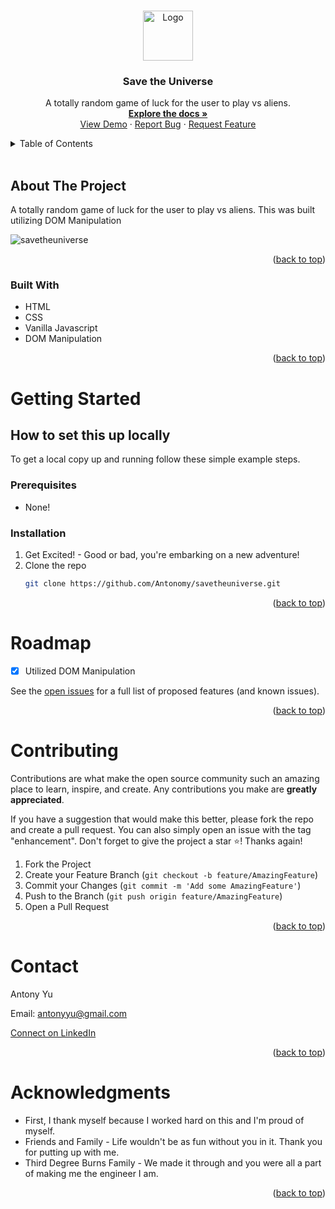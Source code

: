 <a name="readme-top"></a>

<br />
<div align="center">
  <a href="https://github.com/Antonomy/savetheuniverse">
    <img src="https://avatars.githubusercontent.com/u/24372514?v=4" alt="Logo" width="80" height="80">
  </a>

<h3 align="center">Save the Universe</h3>

  <p align="center">
A totally random game of luck for the user to play vs aliens.
    <br />
    <a href="https://github.com/Antonomy/savetheuniverse"><strong>Explore the docs »</strong></a>
    <br />
    <a href="https://github.com/Antonomy/savetheuniverse">View Demo</a>
    ·
    <a href="https://github.com/Antonomy/savetheuniverse/issues">Report Bug</a>
    ·
    <a href="https://github.com/Antonomy/savetheuniverse/issues">Request Feature</a>
  </p>
</div>
<details>
  <summary>Table of Contents</summary>
  <ol>
    <li>
      <a href="#about-the-project">About The Project</a>
      <ul>
        <li><a href="#built-with">Built With</a></li>
      </ul>
    </li>
    <li>
      <a href="#getting-started">Getting Started</a>
      <ul>
        <li><a href="#prerequisites">Prerequisites</a></li>
        <li><a href="#installation">Installation</a></li>
      </ul>
    </li>
    <li><a href="#roadmap">Roadmap</a></li>
    <li><a href="#contributing">Contributing</a></li>
    <li><a href="#contact">Contact</a></li>
    <li><a href="#acknowledgments">Acknowledgments</a></li>
  </ol>
</details>
<br />

## About The Project
A totally random game of luck for the user to play vs aliens. This was built utilizing DOM Manipulation

![savetheuniverse](./app_image.png)

<p align="right">(<a href="#readme-top">back to top</a>)</p>

### Built With

* HTML
* CSS
* Vanilla Javascript
* DOM Manipulation
<p align="right">(<a href="#readme-top">back to top</a>)</p>

# Getting Started

## How to set this up locally
To get a local copy up and running follow these simple example steps.

### Prerequisites

- None!

### Installation

1. Get Excited! - Good or bad, you're embarking on a new adventure!
2. Clone the repo
   ```sh
   git clone https://github.com/Antonomy/savetheuniverse.git
   ```

<p align="right">(<a href="#readme-top">back to top</a>)</p>

# Roadmap

- [x] Utilized DOM Manipulation 

See the [open issues](https://github.com/Antonomy/savetheuniverse/issues) for a full list of proposed features (and known issues).

<p align="right">(<a href="#readme-top">back to top</a>)</p>


# Contributing

Contributions are what make the open source community such an amazing place to learn, inspire, and create. Any contributions you make are **greatly appreciated**.

If you have a suggestion that would make this better, please fork the repo and create a pull request. You can also simply open an issue with the tag "enhancement".
Don't forget to give the project a star ⭐! Thanks again!

1. Fork the Project
2. Create your Feature Branch (`git checkout -b feature/AmazingFeature`)
3. Commit your Changes (`git commit -m 'Add some AmazingFeature'`)
4. Push to the Branch (`git push origin feature/AmazingFeature`)
5. Open a Pull Request

<p align="right">(<a href="#readme-top">back to top</a>)</p>


# Contact

Antony Yu

Email: antonyyu@gmail.com

[Connect on LinkedIn](https://www.linkedin.com/in/antonyyu/)

<p align="right">(<a href="#readme-top">back to top</a>)</p>


# Acknowledgments

* First, I thank myself because I worked hard on this and I'm proud of myself.
* Friends and Family - Life wouldn't be as fun without you in it. Thank you for putting up with me.
* Third Degree Burns Family - We made it through and you were all a part of making me the engineer I am.


<p align="right">(<a href="#readme-top">back to top</a>)</p>